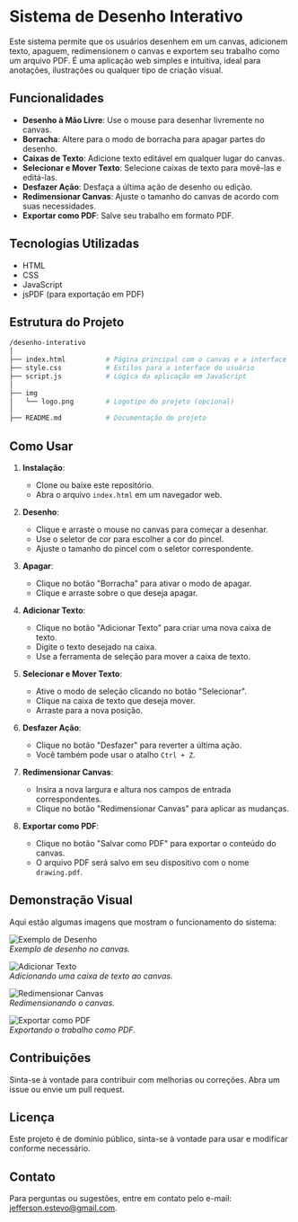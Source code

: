 # Sistema de Desenho Interativo

Este sistema permite que os usuários desenhem em um canvas, adicionem texto, apaguem, redimensionem o canvas e exportem seu trabalho como um arquivo PDF. É uma aplicação web simples e intuitiva, ideal para anotações, ilustrações ou qualquer tipo de criação visual.

## Funcionalidades

- **Desenho à Mão Livre**: Use o mouse para desenhar livremente no canvas.
- **Borracha**: Altere para o modo de borracha para apagar partes do desenho.
- **Caixas de Texto**: Adicione texto editável em qualquer lugar do canvas.
- **Selecionar e Mover Texto**: Selecione caixas de texto para movê-las e editá-las.
- **Desfazer Ação**: Desfaça a última ação de desenho ou edição.
- **Redimensionar Canvas**: Ajuste o tamanho do canvas de acordo com suas necessidades.
- **Exportar como PDF**: Salve seu trabalho em formato PDF.

## Tecnologias Utilizadas

- HTML
- CSS
- JavaScript
- jsPDF (para exportação em PDF)

## Estrutura do Projeto

```bash
/desenho-interativo
│
├── index.html          # Página principal com o canvas e a interface
├── style.css           # Estilos para a interface do usuário
├── script.js           # Lógica da aplicação em JavaScript
│
├── img
│   └── logo.png        # Logotipo do projeto (opcional)
│
├── README.md           # Documentação do projeto
```
## Como Usar

1. **Instalação**:
   - Clone ou baixe este repositório.
   - Abra o arquivo `index.html` em um navegador web.

2. **Desenho**:
   - Clique e arraste o mouse no canvas para começar a desenhar.
   - Use o seletor de cor para escolher a cor do pincel.
   - Ajuste o tamanho do pincel com o seletor correspondente.

3. **Apagar**:
   - Clique no botão "Borracha" para ativar o modo de apagar.
   - Clique e arraste sobre o que deseja apagar.

4. **Adicionar Texto**:
   - Clique no botão "Adicionar Texto" para criar uma nova caixa de texto.
   - Digite o texto desejado na caixa.
   - Use a ferramenta de seleção para mover a caixa de texto.

5. **Selecionar e Mover Texto**:
   - Ative o modo de seleção clicando no botão "Selecionar".
   - Clique na caixa de texto que deseja mover.
   - Arraste para a nova posição.

6. **Desfazer Ação**:
   - Clique no botão "Desfazer" para reverter a última ação.
   - Você também pode usar o atalho `Ctrl + Z`.

7. **Redimensionar Canvas**:
   - Insira a nova largura e altura nos campos de entrada correspondentes.
   - Clique no botão "Redimensionar Canvas" para aplicar as mudanças.

8. **Exportar como PDF**:
   - Clique no botão "Salvar como PDF" para exportar o conteúdo do canvas.
   - O arquivo PDF será salvo em seu dispositivo com o nome `drawing.pdf`.

## Demonstração Visual

Aqui estão algumas imagens que mostram o funcionamento do sistema:

![Exemplo de Desenho](img/exemplo_desenho.png)  
*Exemplo de desenho no canvas.*

![Adicionar Texto](img/adicionar_texto.png)  
*Adicionando uma caixa de texto ao canvas.*

![Redimensionar Canvas](img/redimensionar_canvas.png)  
*Redimensionando o canvas.*

![Exportar como PDF](img/exportar_pdf.png)  
*Exportando o trabalho como PDF.*


## Contribuições

Sinta-se à vontade para contribuir com melhorias ou correções. Abra um issue ou envie um pull request.

## Licença

Este projeto é de domínio público, sinta-se à vontade para usar e modificar conforme necessário.

## Contato

Para perguntas ou sugestões, entre em contato pelo e-mail: jefferson.estevo@gmail.com.
